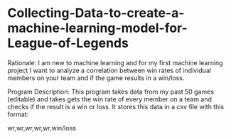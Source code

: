 # Collecting-Data-to-create-a-machine-learning-model-for-League-of-Legends
Rationale: I am new to machine learning and for my first machine learning project I want to analyze a correlation between win rates of individual members on your team and if the game results in a win/loss.

Program Description: 
This program takes data from my past 50 games (editable) and takes gets the win rate of every member on a team and checks if the result is a win or loss. It stores this data in a csv file with this format:

wr,wr,wr,wr,wr,win/loss

